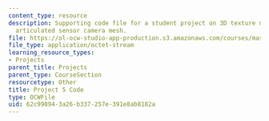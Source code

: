 ```yaml
---
content_type: resource
description: Supporting code file for a student project on 3D texture maps from an
  articulated sensor camera mesh.
file: https://ol-ocw-studio-app-production.s3.amazonaws.com/courses/mas-531-computational-camera-and-photography-fall-2009/62c998943a26b337257e391e8ab8182a_proj5_code.pde
file_type: application/octet-stream
learning_resource_types:
- Projects
parent_title: Projects
parent_type: CourseSection
resourcetype: Other
title: Project 5 Code
type: OCWFile
uid: 62c99894-3a26-b337-257e-391e8ab8182a
---
```

